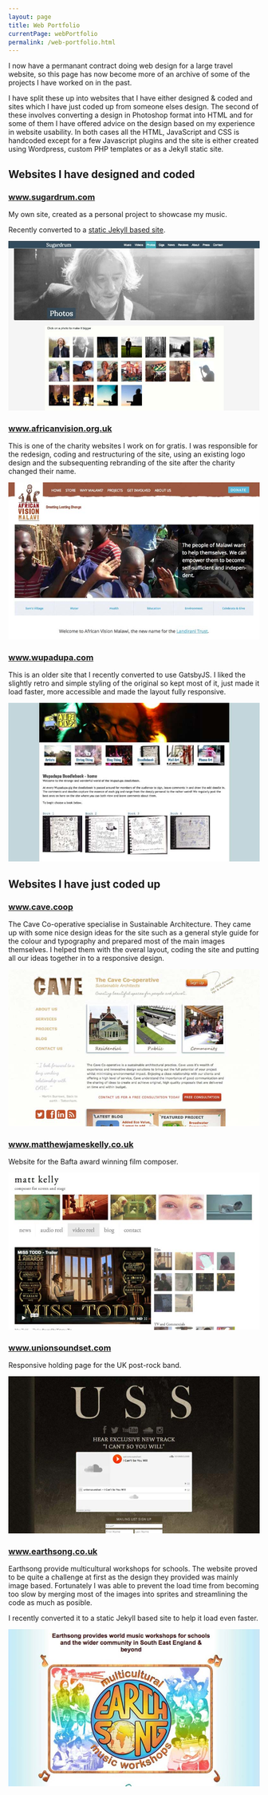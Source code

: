 ```yaml
---
layout: page
title: Web Portfolio
currentPage: webPortfolio
permalink: /web-portfolio.html
---
```

I now have a permanant contract doing web design for a large travel website, so this page has now become more of an archive of some of the projects I have worked on in the past.

I have split these up into websites that I have either designed &amp; coded and sites which I have just coded up from someone elses design. The second of these involves converting a design in Photoshop format into HTML and for some of them I have offered advice on the design based on my experience in website usability. In both cases all the HTML, JavaScript and CSS is handcoded except for a few Javascript plugins and the site is either created using Wordpress, custom PHP templates or as a Jekyll static site.

<section class="portfolio entry-content clearfix">

<h2>Websites I have designed and coded</h2>

<div class="portfolio_item clearfix">
	<h3><a href="http://www.sugardrum.com/" title="Visit www.sugardrum.com">www.sugardrum.com</a></h3>
	<p>My own site, created as a personal project to showcase my music.</p> 
	<p>Recently converted to a <a href="/blog/2016/12/09/moving-from-wordpress-to-jekyll/">static Jekyll based site</a>.</p>
	<a href="http://www.sugardrum.com/" title="Visit www.sugardrum.com"><img src="img/portfolio-screenshots/sugardrum-2019.jpg" alt="sugardrum.com" class="img-responsive" /></a>
</div>

<div class="portfolio_item clearfix">
	<h3><a href="http://www.africanvision.org.uk/" title="Visit www.africanvision.org.uk">www.africanvision.org.uk</a></h3>
	<p>This is one of the charity websites I work on for gratis. I was responsible for the redesign, coding and restructuring of the site, using an existing logo design and the subsequenting rebranding of the site after the charity changed their name.</p>	
	<a href="http://www.africanvision.org.uk/" title="Visit www.africanvision.org.uk"><img src="img/portfolio-screenshots/africanvision.jpg" alt="africanvision.org.uk" class="img-responsive" /></a>
</div>

<div class="portfolio_item clearfix">
	<h3><a href="https://www.wupadupa.com/" title="Visit www.wupadupa.com">www.wupadupa.com</a></h3>
	<p>This is an older site that I recently converted to use GatsbyJS. I liked the slightly retro and simple styling of the original so kept most of it, just made it load faster, more accessible and made the layout fully responsive.</p>	
	<a href="https://www.wupadupa.com/" title="Visit www.wupadupa.com"><img src="img/portfolio-screenshots/wupadupa.jpg" alt="wupadupa.com" class="img-responsive" /></a>
</div>


</section>


<section class="portfolio entry-content clearfix">

<h2>Websites I have just coded up</h2>

<div class="portfolio_item clearfix">
	<h3><a href="http://www.cave.coop/" title="Visit www.cave.coop">www.cave.coop</a></h3>
	<p>The Cave Co-operative specialise in Sustainable Architecture. They came up with some nice design ideas for the site such as a general style guide for the colour and typography and prepared most of the main images themselves. I helped them with the overal layout, coding the site and putting all our ideas together in to a responsive design.</p>											
	<a href="http://www.cave.coop/" title="Visit www.cave.coop"><img src="img/portfolio-screenshots/cave.jpg" alt="cave.com" class="img-responsive" /></a>
</div>

<div class="portfolio_item clearfix">
	<h3><a href="http://www.matthewjameskelly.co.uk" title="Visit www.matthewjameskelly.co.uk">www.matthewjameskelly.co.uk</a></h3>
	<p>Website for the Bafta award winning film composer.</p>										
	<a href="http://www.matthewjameskelly.co.uk" title="Visit www.matthewjameskelly.co.uk"><img src="img/portfolio-screenshots/mjk.jpg" alt="matthewjameskelly.co.uk" class="img-responsive" /></a>
</div>

<div class="portfolio_item clearfix">
	<h3><a href="http://www.unionsoundset.com" title="Visit www.unionsoundset.com">www.unionsoundset.com</a></h3>
	<p>Responsive holding page for the UK post-rock band.</p>										
	<a href="http://www.unionsoundset.com" title="Visit www.unionsoundset.com"><img src="img/portfolio-screenshots/uss.jpg" alt="unionsoundset.com" class="img-responsive" /></a>
</div>

<div class="portfolio_item clearfix">
	<h3><a href="http://www.earthsong.co.uk/" title="Visit www.earthsong.co.uk">www.earthsong.co.uk</a></h3>
	<p>Earthsong provide multicultural workshops for schools. The website proved to be quite a challenge at first as the design they provided was mainly image based. Fortunately I was able to prevent the load time from becoming too slow by merging most of the images into sprites and streamlining the code as much as posible.</p>
	<p>I recently converted it to a static Jekyll based site to help it load even faster.</p>
	<a href="http://www.earthsong.co.uk/" title="Visit www.earthsong.co.uk"><img src="img/portfolio-screenshots/earthsong.jpg" alt="marthatilston.co.uk" class="img-responsive" /></a>
</div>	
</section>
